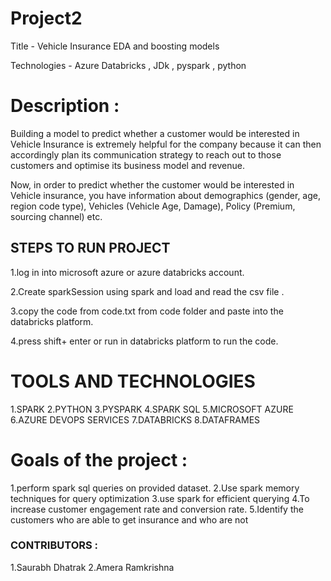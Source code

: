 # Project2

Title - Vehicle Insurance EDA and boosting models

Technologies - Azure Databricks , JDk , pyspark , python

# Description :
 Building a model to predict whether a customer would be interested in Vehicle Insurance is extremely helpful for
the company because it can then accordingly plan its communication strategy to reach out to those customers and optimise its business model and revenue.

Now, in order to predict whether the customer would be interested in Vehicle insurance, you have information about
demographics (gender, age, region code type), Vehicles (Vehicle Age, Damage), Policy (Premium, sourcing channel) etc.

## STEPS TO RUN PROJECT
1.log in into  microsoft azure or azure databricks account. 

2.Create sparkSession using spark and load and read the csv file .

3.copy the code from code.txt from code folder and paste into the databricks platform.

4.press shift+ enter or run in databricks platform to run the code.

# TOOLS AND TECHNOLOGIES

1.SPARK
2.PYTHON
3.PYSPARK 
4.SPARK SQL 
5.MICROSOFT AZURE 
6.AZURE DEVOPS SERVICES
7.DATABRICKS
8.DATAFRAMES


# Goals of the project :
1.perform spark sql queries on provided dataset.
2.Use spark memory techniques for query optimization
3.use spark for efficient querying
4.To increase customer engagement rate and conversion rate.
5.Identify the customers who are able to get insurance and who are not

### CONTRIBUTORS :
1.Saurabh Dhatrak 
2.Amera Ramkrishna  
